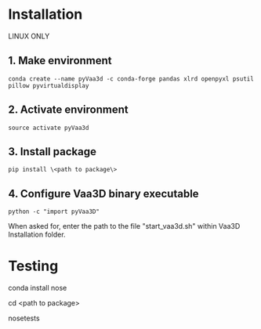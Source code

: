 # Installation
LINUX ONLY

## 1. Make environment

`conda create --name pyVaa3d -c conda-forge pandas xlrd openpyxl psutil pillow pyvirtualdisplay`

## 2. Activate environment
`source activate pyVaa3d`

## 3. Install package
`pip install \<path to package\>`

## 4. Configure Vaa3D binary executable
`python -c "import pyVaa3D"`

When asked for, enter the path to the file "start_vaa3d.sh" within Vaa3D Installation folder.

# Testing

conda install nose

cd \<path to package\>

nosetests
